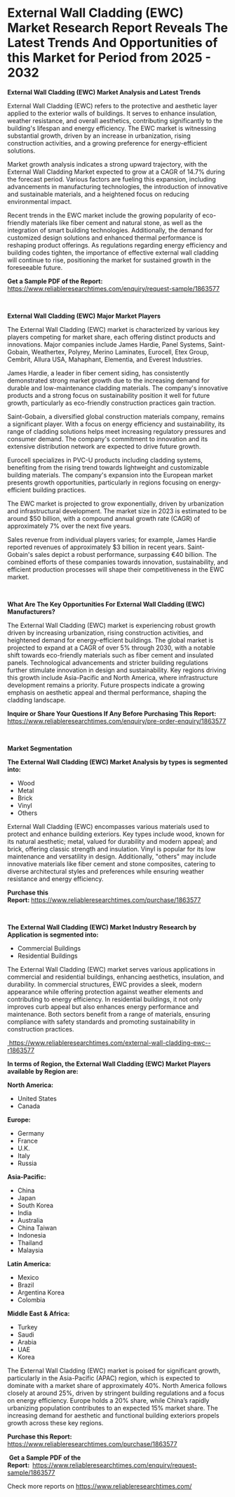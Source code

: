 <p><h1>External Wall Cladding (EWC) Market Research Report Reveals The Latest Trends And Opportunities of this Market for Period from 2025 - 2032</h1></p><p><strong>External Wall Cladding (EWC) Market Analysis and Latest Trends</strong></p>
<p><p>External Wall Cladding (EWC) refers to the protective and aesthetic layer applied to the exterior walls of buildings. It serves to enhance insulation, weather resistance, and overall aesthetics, contributing significantly to the building's lifespan and energy efficiency. The EWC market is witnessing substantial growth, driven by an increase in urbanization, rising construction activities, and a growing preference for energy-efficient solutions.</p><p>Market growth analysis indicates a strong upward trajectory, with the External Wall Cladding Market expected to grow at a CAGR of 14.7% during the forecast period. Various factors are fueling this expansion, including advancements in manufacturing technologies, the introduction of innovative and sustainable materials, and a heightened focus on reducing environmental impact.</p><p>Recent trends in the EWC market include the growing popularity of eco-friendly materials like fiber cement and natural stone, as well as the integration of smart building technologies. Additionally, the demand for customized design solutions and enhanced thermal performance is reshaping product offerings. As regulations regarding energy efficiency and building codes tighten, the importance of effective external wall cladding will continue to rise, positioning the market for sustained growth in the foreseeable future.</p></p>
<p><strong>Get a Sample PDF of the Report:&nbsp;</strong> <a href="https://www.reliableresearchtimes.com/enquiry/request-sample/1863577?utm_campaign=2116&utm_medium=2&utm_source=Github&utm_content=ia&utm_term=04022025&utm_id=external-wall-cladding-ewc">https://www.reliableresearchtimes.com/enquiry/request-sample/1863577</a></p>
<p>&nbsp;</p>
<p><strong>External Wall Cladding (EWC) Major Market Players</strong></p>
<p><p>The External Wall Cladding (EWC) market is characterized by various key players competing for market share, each offering distinct products and innovations. Major companies include James Hardie, Panel Systems, Saint-Gobain, Weathertex, Polyrey, Merino Laminates, Eurocell, Etex Group, Cembrit, Allura USA, Mahaphant, Elementia, and Everest Industries.</p><p>James Hardie, a leader in fiber cement siding, has consistently demonstrated strong market growth due to the increasing demand for durable and low-maintenance cladding materials. The company's innovative products and a strong focus on sustainability position it well for future growth, particularly as eco-friendly construction practices gain traction.</p><p>Saint-Gobain, a diversified global construction materials company, remains a significant player. With a focus on energy efficiency and sustainability, its range of cladding solutions helps meet increasing regulatory pressures and consumer demand. The company's commitment to innovation and its extensive distribution network are expected to drive future growth.</p><p>Eurocell specializes in PVC-U products including cladding systems, benefiting from the rising trend towards lightweight and customizable building materials. The company's expansion into the European market presents growth opportunities, particularly in regions focusing on energy-efficient building practices.</p><p>The EWC market is projected to grow exponentially, driven by urbanization and infrastructural development. The market size in 2023 is estimated to be around $50 billion, with a compound annual growth rate (CAGR) of approximately 7% over the next five years. </p><p>Sales revenue from individual players varies; for example, James Hardie reported revenues of approximately $3 billion in recent years. Saint-Gobain's sales depict a robust performance, surpassing €40 billion. The combined efforts of these companies towards innovation, sustainability, and efficient production processes will shape their competitiveness in the EWC market.</p></p>
<p>&nbsp;</p>
<p><strong>What Are The Key Opportunities For External Wall Cladding (EWC) Manufacturers?</strong></p>
<p><p>The External Wall Cladding (EWC) market is experiencing robust growth driven by increasing urbanization, rising construction activities, and heightened demand for energy-efficient buildings. The global market is projected to expand at a CAGR of over 5% through 2030, with a notable shift towards eco-friendly materials such as fiber cement and insulated panels. Technological advancements and stricter building regulations further stimulate innovation in design and sustainability. Key regions driving this growth include Asia-Pacific and North America, where infrastructure development remains a priority. Future prospects indicate a growing emphasis on aesthetic appeal and thermal performance, shaping the cladding landscape.</p></p>
<p><strong>Inquire or Share Your Questions If Any Before Purchasing This Report:</strong> <a href="https://www.reliableresearchtimes.com/enquiry/pre-order-enquiry/1863577?utm_campaign=2116&utm_medium=2&utm_source=Github&utm_content=ia&utm_term=04022025&utm_id=external-wall-cladding-ewc">https://www.reliableresearchtimes.com/enquiry/pre-order-enquiry/1863577</a></p>
<p>&nbsp;</p>
<p><strong>Market Segmentation</strong></p>
<p><strong>The External Wall Cladding (EWC) Market Analysis by types is segmented into:</strong></p>
<p><ul><li>Wood</li><li>Metal</li><li>Brick</li><li>Vinyl</li><li>Others</li></ul></p>
<p><p>External Wall Cladding (EWC) encompasses various materials used to protect and enhance building exteriors. Key types include wood, known for its natural aesthetic; metal, valued for durability and modern appeal; and brick, offering classic strength and insulation. Vinyl is popular for its low maintenance and versatility in design. Additionally, "others" may include innovative materials like fiber cement and stone composites, catering to diverse architectural styles and preferences while ensuring weather resistance and energy efficiency.</p></p>
<p><strong>Purchase this Report:&nbsp;</strong><a href="https://www.reliableresearchtimes.com/purchase/1863577?utm_campaign=2116&utm_medium=2&utm_source=Github&utm_content=ia&utm_term=04022025&utm_id=external-wall-cladding-ewc">https://www.reliableresearchtimes.com/purchase/1863577</a></p>
<p>&nbsp;</p>
<p><strong>The External Wall Cladding (EWC) Market Industry Research by Application is segmented into:</strong></p>
<p><ul><li>Commercial Buildings</li><li>Residential Buildings</li></ul></p>
<p><p>The External Wall Cladding (EWC) market serves various applications in commercial and residential buildings, enhancing aesthetics, insulation, and durability. In commercial structures, EWC provides a sleek, modern appearance while offering protection against weather elements and contributing to energy efficiency. In residential buildings, it not only improves curb appeal but also enhances energy performance and maintenance. Both sectors benefit from a range of materials, ensuring compliance with safety standards and promoting sustainability in construction practices.</p></p>
<p><a href="https://www.reliableresearchtimes.com/external-wall-cladding-ewc--r1863577?utm_campaign=2116&utm_medium=2&utm_source=Github&utm_content=ia&utm_term=04022025&utm_id=external-wall-cladding-ewc">&nbsp;https://www.reliableresearchtimes.com/external-wall-cladding-ewc--r1863577</a></p>
<p><strong>In terms of Region, the External Wall Cladding (EWC) Market Players available by Region are:</strong></p>
<p>
    <p> <strong> North America: </strong>
        <ul>
            <li>United States</li>
            <li>Canada</li>
        </ul>
        </p> 
    <p> <strong> Europe: </strong>
        <ul>
            <li>Germany</li>
            <li>France</li>
            <li>U.K.</li>
            <li>Italy</li>
            <li>Russia</li>
        </ul>
        </p> 
    <p> <strong> Asia-Pacific: </strong>
        <ul>
            <li>China</li>
            <li>Japan</li>
            <li>South Korea</li>
            <li>India</li>
            <li>Australia</li>
            <li>China Taiwan</li>
            <li>Indonesia</li>
            <li>Thailand</li>
            <li>Malaysia</li>
        </ul>
        </p> 
    <p> <strong> Latin America: </strong>
        <ul>
            <li>Mexico</li>
            <li>Brazil</li>
            <li>Argentina Korea</li>
            <li>Colombia</li>
        </ul>
        </p> 
    <p> <strong> Middle East & Africa: </strong>
        <ul>
            <li>Turkey</li>
            <li>Saudi</li>
            <li>Arabia</li>
            <li>UAE</li>
            <li>Korea</li>
        </ul>
    </p>
    </p>
<p><p>The External Wall Cladding (EWC) market is poised for significant growth, particularly in the Asia-Pacific (APAC) region, which is expected to dominate with a market share of approximately 40%. North America follows closely at around 25%, driven by stringent building regulations and a focus on energy efficiency. Europe holds a 20% share, while China’s rapidly urbanizing population contributes to an expected 15% market share. The increasing demand for aesthetic and functional building exteriors propels growth across these key regions.</p></p>
<p><strong>Purchase this Report: </strong><a href="https://www.reliableresearchtimes.com/purchase/1863577?utm_campaign=2116&utm_medium=2&utm_source=Github&utm_content=ia&utm_term=04022025&utm_id=external-wall-cladding-ewc">https://www.reliableresearchtimes.com/purchase/1863577</a></p>
<p>&nbsp;<strong>Get a Sample PDF of the Report:&nbsp;&nbsp;</strong><a href="https://www.reliableresearchtimes.com/enquiry/request-sample/1863577?utm_campaign=2116&utm_medium=2&utm_source=Github&utm_content=ia&utm_term=04022025&utm_id=external-wall-cladding-ewc">https://www.reliableresearchtimes.com/enquiry/request-sample/1863577</a></p>
<p><strong></strong></p>
<p>Check more reports on <a href="https://www.reliableresearchtimes.com/?utm_campaign=2116&utm_medium=2&utm_source=Github&utm_content=ia&utm_term=04022025&utm_id=external-wall-cladding-ewc">https://www.reliableresearchtimes.com/</a></p>